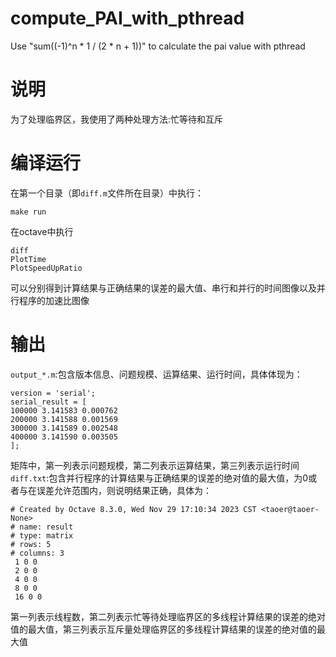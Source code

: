 # compute_PAI_with_pthread
Use "sum((-1)^n * 1 / (2 * n + 1))" to calculate the pai value with pthread
# 说明
为了处理临界区，我使用了两种处理方法:忙等待和互斥
# 编译运行
在第一个目录（即`diff.m`文件所在目录）中执行：
```
make run
```
在octave中执行
```
diff
PlotTime
PlotSpeedUpRatio
```
可以分别得到计算结果与正确结果的误差的最大值、串行和并行的时间图像以及并行程序的加速比图像
# 输出
`output_*.m`:包含版本信息、问题规模、运算结果、运行时间，具体体现为：
```
version = 'serial';
serial_result = [
100000 3.141583 0.000762
200000 3.141588 0.001569
300000 3.141589 0.002548
400000 3.141590 0.003505
];
```
矩阵中，第一列表示问题规模，第二列表示运算结果，第三列表示运行时间
`diff.txt`:包含并行程序的计算结果与正确结果的误差的绝对值的最大值，为0或者与在误差允许范围内，则说明结果正确，具体为：
```
# Created by Octave 8.3.0, Wed Nov 29 17:10:34 2023 CST <taoer@taoer-None>
# name: result
# type: matrix
# rows: 5
# columns: 3
 1 0 0
 2 0 0
 4 0 0
 8 0 0
 16 0 0
```
第一列表示线程数，第二列表示忙等待处理临界区的多线程计算结果的误差的绝对值的最大值，第三列表示互斥量处理临界区的多线程计算结果的误差的绝对值的最大值
